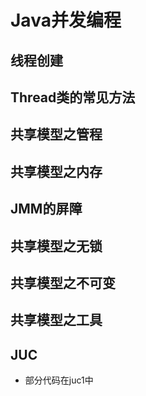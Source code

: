# Java并发编程
## 线程创建
## Thread类的常见方法
## 共享模型之管程
## 共享模型之内存
## JMM的屏障
## 共享模型之无锁
## 共享模型之不可变
## 共享模型之工具
## JUC
- 部分代码在juc1中
